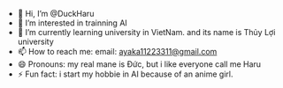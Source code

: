 - 👋 Hi, I’m @DuckHaru
- 👀 I’m interested in trainning AI
- 🌱 I’m currently learning university in VietNam. and its name is Thủy Lợi university
- 📫 How to reach me: email: ayaka11223311@gmail.com
- 😄 Pronouns: my real mane is Đức, but i like everyone call me Haru
- ⚡ Fun fact: i start my hobbie in AI because of an anime girl.

<!---
DuckHaru/DuckHaru is a ✨ special ✨ repository because its `README.md` (this file) appears on your GitHub profile.
You can click the Preview link to take a look at your changes.
--->
